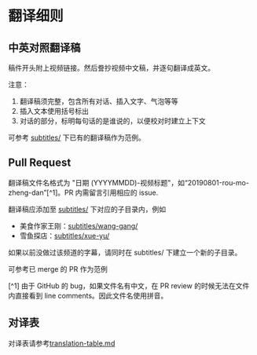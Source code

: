 # 翻译细则

## 中英对照翻译稿

稿件开头附上视频链接。然后誊抄视频中文稿，并逐句翻译成英文。

注意：

1. 翻译稿须完整，包含所有对话、插入文字、气泡等等
2. 插入文本使用括号标出
3. 对话的部分，标明每句话的是谁说的，以便校对时建立上下文

可参考 [subtitles/](/subtitles/) 下已有的翻译稿作为范例。

## Pull Request

翻译稿文件名格式为 "日期 (YYYYMMDD)-视频标题"，如“20190801-rou-mo-zheng-dan”[^1]。PR 内需留言引用相应的 issue.

翻译稿应添加至 [subtitles/](/subtitles/) 下对应的子目录内，例如

- 美食作家王刚：[subtitles/wang-gang/](/subtitles/wang-gang/)
- 雪鱼探店：[subtitles/xue-yu/](/subtitles/xue-yu/)

如果以前没做过该频道的字幕，请同时在 subtitles/ 下建立一个新的子目录。

可参考已 merge 的 PR 作为范例

[^1] 由于 GitHub 的 bug，如果文件名有中文，在 PR review 的时候无法在文件内直接看到 line comments。因此文件名使用拼音。

## 对译表

对译表请参考[translation-table.md](translation-table.md)
